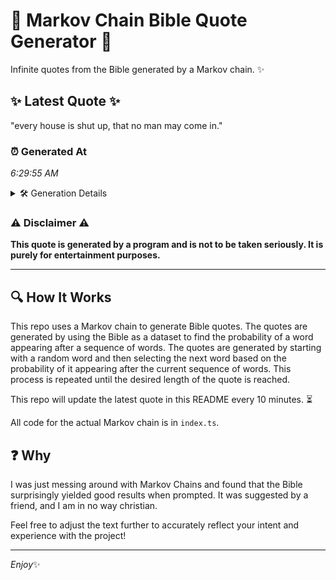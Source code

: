 # 📖 Markov Chain Bible Quote Generator 📖

Infinite quotes from the Bible generated by a Markov chain. ✨

## ✨ Latest Quote ✨
"every house is shut up, that no man may come in."

### ⏰ Generated At
*6:29:55 AM*

<details>
    <summary>🛠️ Generation Details</summary>
    <p>
        <strong>🌱 Seed:</strong> every<br>
        <strong>🔄 Iterations:</strong> 10<br>
        <strong>📜 Context History:</strong><br>[ every ]: house<br>[ every, house ]: is<br>[ every, house, is ]: shut<br>[ every, house, is, shut ]: up,<br>[ every, house, is, shut, up, ]: that<br>[ every, house, is, shut, up,, that ]: no<br>[ house, is, shut, up,, that, no ]: man<br>[ is, shut, up,, that, no, man ]: may<br>[ shut, up,, that, no, man, may ]: come<br>[ up,, that, no, man, may, come ]: in.<br>
    </p>
</details>

### ⚠️ Disclaimer ⚠️
**This quote is generated by a program and is not to be taken seriously. It is purely for entertainment purposes.**

---

## 🔍 How It Works

This repo uses a Markov chain to generate Bible quotes. The quotes are generated by using the Bible as a dataset to find the probability of a word appearing after a sequence of words. The quotes are generated by starting with a random word and then selecting the next word based on the probability of it appearing after the current sequence of words. This process is repeated until the desired length of the quote is reached.

This repo will update the latest quote in this README every 10 minutes. ⏳

All code for the actual Markov chain is in `index.ts`.

## ❓ Why

I was just messing around with Markov Chains and found that the Bible surprisingly yielded good results when prompted. 
It was suggested by a friend, and I am in no way christian.

Feel free to adjust the text further to accurately reflect your intent and experience with the project!

---

*Enjoy*✨
